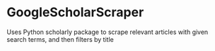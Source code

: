 # GoogleScholarScraper
Uses Python scholarly package to scrape relevant articles with given search terms, and then filters by title
